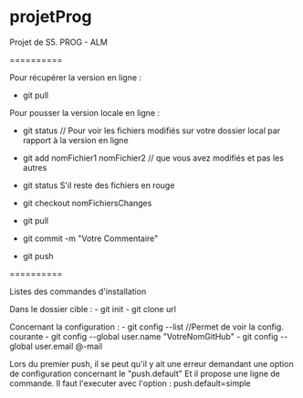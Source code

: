 projetProg
==========

Projet de S5. PROG - ALM

==========

Pour récupérer la version en ligne :
  - git pull

Pour pousser la version locale en ligne :
  - git status // Pour voir les fichiers modifiés sur votre dossier local par rapport à la version en ligne
  - git add nomFichier1 nomFichier2  // que vous avez modifiés et pas les autres
  - git status 
  S'il reste des fichiers en rouge
  - git checkout nomFichiersChanges

  - git pull
  - git commit -m "Votre Commentaire"
  - git push

==========

Listes des commandes d'installation

  Dans le dossier cible :
    - git init
    - git clone url

  Concernant la configuration :
    - git config --list //Permet de voir la config. courante
    - git config --global user.name "VotreNomGitHub"
    - git config --global user.email @-mail

Lors du premier push, il se peut qu'il y ait une erreur demandant une option de configuration concernant le "push.default"
Et il propose une ligne de commande. Il faut l'executer avec l'option : push.default=simple
